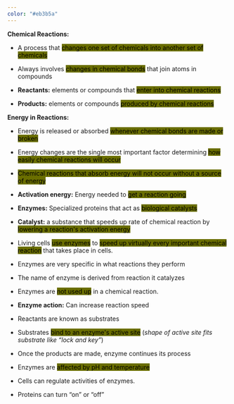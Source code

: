 ```yaml
---
color: "#eb3b5a"
---
```

**Chemical Reactions:**
- A process that <mark style="background: #6a6e00;">changes one set of chemicals into another set of chemicals</mark>
- Always involves <mark style="background: #6a6e00;">changes in chemical bonds</mark> that join atoms in compounds
    
- **Reactants:** elements or compounds that <mark style="background: #6a6e00;">enter into chemical reactions</mark>
- **Products:** elements or compounds <mark style="background: #6a6e00;">produced by chemical reactions</mark>


**Energy in Reactions:**
- Energy is released or absorbed <mark style="background: #6a6e00;">whenever chemical bonds are made or broken</mark>
- Energy changes are the single most important factor determining <mark style="background: #6a6e00;">how easily chemical reactions will occur</mark>

- <mark style="background: #6a6e00;">Chemical reactions that absorb energy will not occur without a source of energy</mark>

- **Activation energy:** Energy needed to <mark style="background: #6a6e00;">get a reaction going</mark>

- **Enzymes:** Specialized proteins that act as <mark style="background: #6a6e00;">biological catalysts</mark>

- **Catalyst:** a substance that speeds up rate of chemical reaction by <mark style="background: #6a6e00;">lowering a reaction's activation energy</mark>

- Living cells <mark style="background: #6a6e00;">use enzymes</mark> to <mark style="background: #6a6e00;">speed up virtually every important chemical reaction</mark> that takes place in cells.

- Enzymes are very specific in what reactions they perform

- The name of enzyme is derived from reaction it catalyzes

- Enzymes are <mark style="background: #6a6e00;">not used up</mark> in a chemical reaction.

- **Enzyme action:** Can increase reaction speed

- Reactants are known as substrates

- Substrates <mark style="background: #6a6e00;">bind to an enzyme's active site</mark> (*shape of active site fits substrate like “lock and key”*)

- Once the products are made, enzyme continues its process

- Enzymes are <mark style="background: #6a6e00;">affected by pH and temperature</mark>

- Cells can regulate activities of enzymes.

- Proteins can turn “on” or “off”